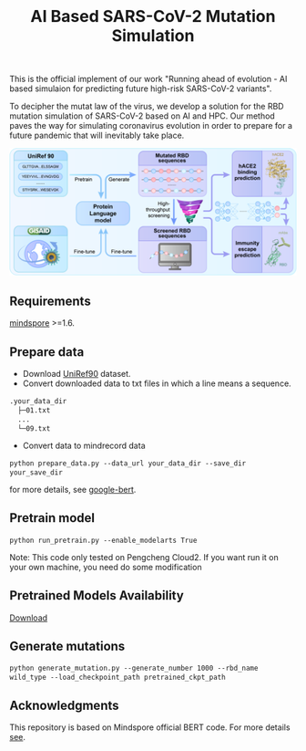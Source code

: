 <br/>
<h1 align="center">AI Based SARS-CoV-2 Mutation Simulation</h1>
<br/>

This is the official implement of our work "Running ahead of evolution - AI based simulaion for predicting future high-risk SARS-CoV-2 variants".

To decipher the mutat law of the virus, we develop a solution for the RBD mutation simulation of SARS-CoV-2 based on AI and HPC. Our method paves the way for simulating coronavirus evolution in order to prepare for a future pandemic that will inevitably take place.


![image](images/arc.png)

## Requirements
[mindspore](https://www.mindspore.cn/en) >=1.6.

## Prepare data
- Download [UniRef90](https://www.uniprot.org/help/downloads/) dataset.
- Convert downloaded data to txt files in which a line means a sequence.
```
.your_data_dir
  ├─01.txt
  ...
  └─09.txt
```

- Convert data to mindrecord data

```
python prepare_data.py --data_url your_data_dir --save_dir your_save_dir
```
for more details, see [google-bert](https://github.com/google-research/bert).

## Pretrain model

```
python run_pretrain.py --enable_modelarts True
```
Note: This code only tested on Pengcheng Cloud2. If you want run it on your own machine, you need do some modification

## Pretrained Models Availability
[Download](https://zenodo.org/record/7417029#.Y5b-x7JByBQ) 

## Generate mutations

```
python generate_mutation.py --generate_number 1000 --rbd_name wild_type --load_checkpoint_path pretrained_ckpt_path
```
## Acknowledgments
This repository is based on Mindspore official BERT code. For more details [see](https://github.com/mindspore-ai/models/tree/master/official/nlp/Bert).
